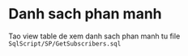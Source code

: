 
# Danh sach phan manh
Tao view table de xem danh sach phan manh tu file `SqlScript/SP/GetSubscribers.sql`
